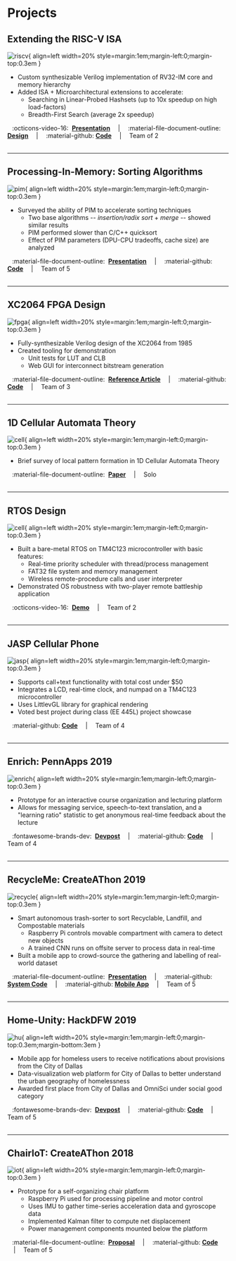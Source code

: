 # Projects

## Extending the RISC-V ISA

![riscv](assets/projects/RISCV_Logo.png){ align=left width=20% style=margin:1em;margin-left:0;margin-top:0.3em }

* Custom synthesizable Verilog implementation of RV32-IM core and memory hierarchy
* Added ISA + Microarchitectural extensions to accelerate:
    * Searching in Linear-Probed Hashsets (up to 10x speedup on high load-factors)
    * Breadth-First Search (average 2x speedup) 

&ensp; :octicons-video-16: &nbsp;[**Presentation**](https://vimeopro.com/utece/capstone2021spring/video/543700201)
&emsp;|&emsp; :material-file-document-outline: [**Design**](https://docs.google.com/document/d/1Ygt9UbJ5kYmJLXBvFtrCkNEAzlkYbvzGRgO9i6_9oP4/edit?usp=sharing)
&emsp;|&emsp; :material-github: [**Code**](https://github.com/Patt-Senior-Design/core-design)
&emsp;|&emsp; Team of 2
<br/>
<br/>

---

## Processing-In-Memory: Sorting Algorithms

![pim](assets/projects/PIM.jpg){ align=left width=20% style=margin:1em;margin-left:0;margin-top:0.3em }

* Surveyed the ability of PIM to accelerate sorting techniques
    * Two base algorithms -- *insertion/radix sort* + *merge* -- showed similar results
    * PIM performed slower than C/C++ quicksort
    * Effect of PIM parameters (DPU-CPU tradeoffs, cache size) are analyzed

&ensp; :material-file-document-outline: &nbsp;[**Presentation**](https://docs.google.com/presentation/d/1zqjP24BIFGV1ArI6x-K1hgJrn6dM-mcpVgXRz3by6Ms/edit#slide=id.p)
&emsp;|&emsp; :material-github: [**Code**](https://github.com/yashparakh111/upmem-dpu)
&emsp;|&emsp; Team of 5
<br/>
<br/>

---

## XC2064 FPGA Design

![fpga](assets/projects/FPGA.jpg){ align=left width=20% style=margin:1em;margin-left:0;margin-top:0.3em }

* Fully-synthesizable Verilog design of the XC2064 from 1985
* Created tooling for demonstration
    * Unit tests for LUT and CLB
    * Web GUI for interconnect bitstream generation

&ensp; :material-file-document-outline: &nbsp;[**Reference Article**](https://www.righto.com/2020/09/reverse-engineering-first-fpga-chip.html)
&emsp;|&emsp; :material-github: [**Code**](https://github.com/VLSI-Project/project)
&emsp;|&emsp; Team of 3
<br/>
<br/>

---

## 1D Cellular Automata Theory

![cell](assets/projects/multi_choice.png){ align=left width=20% style=margin:1em;margin-left:0;margin-top:0.3em }

* Brief survey of local pattern formation in 1D Cellular Automata Theory  

&ensp; :material-file-document-outline: &nbsp;[**Paper**](https://drive.google.com/file/d/1pp3Ui8jZkbUepoJQDvJm0HQ-iSu-Dniv/view)
&emsp;|&emsp; Solo
<br/>
<br/>

---

## RTOS Design

![cell](assets/projects/RTOS2.png){ align=left width=20% style=margin:1em;margin-left:0;margin-top:0.3em }

* Built a bare-metal RTOS on TM4C123 microcontroller with basic features:
    * Real-time priority scheduler with thread/process management 
    * FAT32 file system and memory management
    * Wireless remote-procedure calls and user interpreter 
* Demonstrated OS robustness with two-player remote battleship application

&ensp; :octicons-video-16: &nbsp;[**Demo**](https://www.youtube.com/watch?v=N1q2bLxdYYM)
&emsp;|&emsp; Team of 2
<br/>
<br/>

---

## JASP Cellular Phone

![jasp](assets/projects/JASP2.jpg){ align=left width=20% style=margin:1em;margin-left:0;margin-top:0.3em }

* Supports call+text functionality with total cost under $50
* Integrates a LCD, real-time clock, and numpad on a TM4C123 microcontroller
* Uses LittlevGL library for graphical rendering
* Voted best project during class (EE 445L) project showcase

&ensp; :material-github: [**Code**](https://github.com/JASP-EE445L-Fall19/Phone_4C123)
&emsp;|&emsp; Team of 4
<br/>
<br/>

---

## Enrich: PennApps 2019

![enrich](assets/projects/Enrich.png){ align=left width=20% style=margin:1em;margin-left:0;margin-top:0.3em }

* Prototype for an interactive course organization and lecturing platform
* Allows for messaging service, speech-to-text translation, and a "learning ratio" statistic 
 to get anonymous real-time feedback about the lecture 

&ensp; :fontawesome-brands-dev: &nbsp;[**Devpost**](https://devpost.com/software/enrich-an-education-platform-to-increase-collaboration)
&emsp;|&emsp; :material-github: [**Code**](https://github.com/arjunramesh99/Enrich)
&emsp;|&emsp; Team of 4
<br/>
<br/>

---

## RecycleMe: CreateAThon 2019

![recycle](assets/projects/TeamTrash.png){ align=left width=20% style=margin:1em;margin-left:0;margin-top:0.3em }

* Smart autonomous trash-sorter to sort Recyclable, Landfill, and Compostable materials 
    * Raspberry Pi controls movable compartment with camera to detect new objects
    * A trained CNN runs on offsite server to process data in real-time
* Built a mobile app to crowd-source the gathering and labelling of real-world dataset

&ensp; :material-file-document-outline: &nbsp;[**Presentation**](https://docs.google.com/presentation/d/1hpvU2TW-b8DZ-9Plj63A9ec2fWhC68u3J7fawatYcz0/edit#slide=id.g6349289ee8_0_57)
&emsp;|&emsp; :material-github: [**System Code**](https://github.com/yashparakh111/createathon2019)
&emsp;|&emsp; :material-github: [**Mobile App**](https://github.com/yashparakh111/RecycleMe)
&emsp;|&emsp; Team of 5
<br/>
<br/>

---

## Home-Unity: HackDFW 2019

![hu](assets/projects/HomeUnity.png){ align=left width=20% style=margin:1em;margin-left:0;margin-top:0.3em;margin-bottom:3em }

* Mobile app for homeless users to receive notifications about provisions from the City of 
 Dallas
* Data-visualization web platform for City of Dallas to better understand the 
 urban geography of homelessness
* Awarded first place from City of Dallas and OmniSci under social good category

&ensp; :fontawesome-brands-dev: &nbsp;[**Devpost**](https://devpost.com/software/home-unity-fctb5s)
&emsp;|&emsp; :material-github: [**Code**](https://github.com/yashparakh111/Home-Unity)
&emsp;|&emsp; Team of 5
<br/>
<br/>

---

## ChairIoT: CreateAThon 2018

![iot](assets/projects/Chair1_crop.jpg){ align=left width=20% style=margin:1em;margin-left:0;margin-top:0.3em }

* Prototype for a self-organizing chair platform
    * Raspberry Pi used for processing pipeline and motor control
    * Uses IMU to gather time-series acceleration data and gyroscope data
    * Implemented Kalman filter to compute net displacement
    * Power management components mounted below the platform

&ensp; :material-file-document-outline: &nbsp;[**Proposal**](https://drive.google.com/file/d/1ro5dI3SfT6lGEWr6IyF8sTGZJdI4XTpq/view?usp=sharing)
&emsp;|&emsp; :material-github: [**Code**](https://github.com/yashparakh111/Self-Organizing-Chair)
&emsp;|&emsp; Team of 5


<br/>
<br/>
